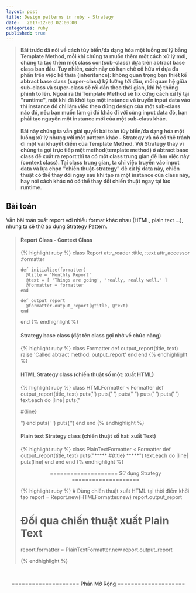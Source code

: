 ```yaml
---
layout: post
title: Design patterns in ruby - Strategy
date:   2017-12-03 02:00:00
categories: ruby
published: true
---
```


<blockquote><p><strong>Bài trước đã nói về cách tùy biến/đa dạng hóa một luồng xử lý bằng Template Method, mỗi khi chúng ta muốn thêm một cách xử lý mới, chúng ta tạo thêm một class con(sub-class) dựa trên abtract base class ban đầu. Tuy nhiên, cách này có hạn chế cố hữu vì dựa đa phần trên việc kế thừa (inheritance): không quan trọng bạn thiết kế abtract base class (super-class) kỹ lưỡng tới đâu, mối quan hệ giữa sub-class và super-class sẽ rối dần theo thời gian, khi hệ thống phình to lên. Ngoài ra thì Template Method sẽ fix cứng cách xử lý tại "runtime", một khi đã khởi tạo một instance và truyền input data vào thì instance đó chỉ làm việc theo đúng design của một sub-class nào đó, nếu bạn muốn làm gì đó khác đi với cùng input data đó, bạn phải tạo nguyên một instance mới của một sub-class khác.
<br/>
<br/>
Bài này chúng ta vẫn giải quyết bài toán tùy biến/đa dạng hóa một luồng xử lý nhưng với một pattern khác - Strategy và nó có thể tránh đi một vài khuyết điểm của Template Method. Với Strategy thay vì chúng ta gọi trực tiếp một method(template method) ở abtract base class để xuất ra report thì ta có một class trung gian để làm việc này (context class). Tại class trung gian, ta chỉ việc truyền vào input data và lựa chọn "chiến thuật-strategy" để xử lý data này, chiến thuật có thể thay đôi ngay sau khi tạo ra một instance của class này, hay nói cách khác nó có thể thay đổi chiến thuật ngay tại lúc runtime.
</strong></p></blockquote>

<h2>Bài toán</h2>
<p>
Vẫn bài toán xuất report với nhiều format khác nhau (HTML, plain text ...), nhưng ta sẽ thử áp dụng Strategy Pattern.
</p>

<blockquote>
<h4>Report Class - Context Class</h4>

{% highlight ruby %}
  class Report
    attr_reader :title, :text
    attr_accessor :formatter

    def initialize(formatter)
      @title = 'Monthly Report'
      @text = [ 'Things are going', 'really, really well.' ]
      @formatter = formatter
    end

    def output_report
      @formatter.output_report(@title, @text)
    end

  end
{% endhighlight %}

<h4>Strategy base class (đặt tên class gợi nhớ về chức năng)</h4>

{% highlight ruby %}
  class Formatter
    def output_report(title, text)
      raise 'Called abtract method: output_report'
    end
  end
{% endhighlight %}

<h4>HTML Strategy class (chiến thuật số một: xuất HTML)</h4>

{% highlight ruby %}
  class HTMLFormatter < Formatter
    def output_report(title, text)
      puts('<html>')
      puts('  <head>')
      puts("    <title>#{title}</title>")
      puts('  </head>')
      puts('  <body>')
        text.each do |line|
          puts("  <p>#{line}</p>")
        end
      puts('  </body>')
      puts('</html>')
    end
  end
{% endhighlight %}

<h4>Plain text Strategy class (chiến thuật số hai: xuất Text)</h4>

{% highlight ruby %}
  class PlainTextFormatter < Formatter
    def output_report(title, text)
      puts("***** #{title} *****")
      text.each do |line|
        puts(line)
      end
    end
  end
{% endhighlight %}

<p style="text-align: center;"> ==================== Sử dụng Strategy ==================== </p>
{% highlight ruby %}
  # Dùng chiến thuật xuất HTML tại thời điểm khởi tạo
  report = Report.new(HTMLFormatter.new)
  report.output_report

  # Đối qua chiến thuật xuất Plain Text
  report.formatter = PlainTextFormatter.new
  report.output_report

{% endhighlight %}

</blockquote>


<br/>
<p style="text-align: center;"> ==================== Phần Mở Rộng ==================== </p>
